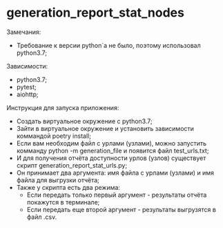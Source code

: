 # generation_report_stat_nodes
Замечания:
   - Требование к версии python`a не было, поэтому использовал python3.7;
    
Зависимости:
   - python3.7;
   - pytest;
   - aiohttp;

Инструкция для запуска приложения:
   - Создать виртуальное окружение с python3.7;
   - Зайти в виртуальное окружение и установить зависимости коммандой poetry install;
   - Если вам необходим файл с урлами (узлами), можно запустить комманду python -m generation_file
   и появится файл test_urls.txt;
   - И для получения отчёта доступности урлов (узлов) существует скрипт 
   generation_report_stat_urls.py;
   - Он принимает два аргумента: имя файла с урлами (узлами) и имя файла для выгрузки отчёта;
   - Также у скрипта есть два режима:
      - Если передать только первый аргумент - результаты отчёта покажутся в терминале;
      - Если передать еще второй аргумент - результаты выгрузятся в файл .csv.

